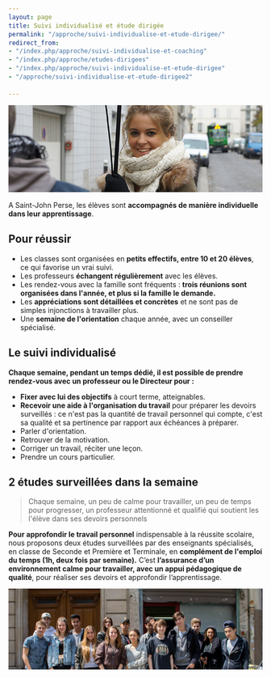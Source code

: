 ```yaml
---
layout: page
title: Suivi individualisé et étude dirigée
permalink: "/approche/suivi-individualise-et-etude-dirigee/"
redirect_from:
- "/index.php/approche/suivi-individualise-et-coaching"
- "/index.php/approche/etudes-dirigees"
- "/index.php/approche/suivi-individualise-et-etude-dirigee"
- "/approche/suivi-individualise-et-etude-dirigee2"

---
```

![Suivi individualisé - École Saint John Perse](/images/suivi-individualise.jpg)

A Saint-John Perse, les élèves sont **accompagnés de manière individuelle dans leur apprentissage**.

## Pour réussir

* Les classes sont organisées en **petits effectifs, entre 10 et 20 élèves**, ce qui favorise un vrai suivi.
* Les professeurs **échangent régulièrement** avec les élèves.
* Les rendez-vous avec la famille sont fréquents : **trois réunions sont organisées dans l'année, et plus si la famille le demande.**
* Les **appréciations sont détaillées et concrètes** et ne sont pas de simples injonctions à travailler plus.
* Une **semaine de l'orientation** chaque année, avec un conseiller spécialisé.

## Le suivi individualisé

**Chaque semaine, pendant un temps dédié, il est possible de prendre rendez-vous avec un professeur ou le Directeur pour :**

* **Fixer avec lui des objectifs** à court terme, atteignables.
* **Recevoir une aide à l'organisation du travail** pour préparer les devoirs surveillés : ce n'est pas la quantité de travail personnel qui compte, c'est sa qualité et sa pertinence par rapport aux échéances à préparer.
* Parler d'orientation.
* Retrouver de la motivation.
* Corriger un travail, réciter une leçon.
* Prendre un cours particulier.

## 2 études surveillées dans la semaine

> Chaque semaine, un peu de calme pour travailler, un peu de temps pour progresser, un professeur attentionné et qualifié qui soutient les l'élève dans ses devoirs personnels

**Pour approfondir le travail personnel** indispensable à la réussite scolaire, nous proposons deux études surveillées par des enseignants spécialisés, en classe de Seconde et Première et Terminale, en **complément de l'emploi du temps (1h, deux fois par semaine).** C’est **l’assurance d’un environnement calme pour travailler, avec un appui pédagogique de qualité**, pour réaliser ses devoirs et approfondir l’apprentissage.

![Étude dirigée - École Saint John Perse](/images/classe.jpg)